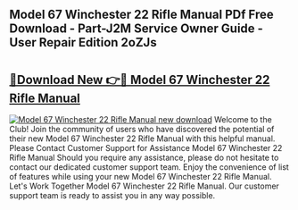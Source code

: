 ## Model 67 Winchester 22 Rifle Manual PDf Free Download - Part-J2M Service Owner Guide - User Repair Edition 2oZJs

# <h2><a href="http://bc78377.oget.top/?id=Model+67+Winchester+22+Rifle+Manual">🔗Download New 👉🔴 Model 67 Winchester 22 Rifle Manual</a></h2>

[![Model 67 Winchester 22 Rifle Manual new download](https://i.imgur.com/5g1atiW.png)](http://bc78377.oget.top/?id=Model+67+Winchester+22+Rifle+Manual)
Welcome to the Club! Join the community of users who have discovered the potential of their new Model 67 Winchester 22 Rifle Manual with this helpful manual. Please Contact Customer Support for Assistance Model 67 Winchester 22 Rifle Manual Should you require any assistance, please do not hesitate to contact our dedicated customer support team. Enjoy the convenience of list of features while using your new Model 67 Winchester 22 Rifle Manual. Let's Work Together Model 67 Winchester 22 Rifle Manual. Our customer support team is ready to assist you in any way possible.
